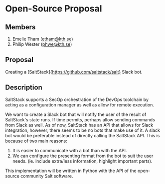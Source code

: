 # Open-Source Proposal

## Members
1. Emelie Tham (etham@kth.se)
2. Philip Wester (phwe@kth.se)

## Proposal
Creating a [SaltStack]{https://github.com/saltstack/salt} Slack bot. 

## Description
SaltStack supports a SecOp orchestration of the DevOps toolchain by acting as a configuration manager as well as allow for remote execution. 

We want to create a Slack bot that will notify the user of the result of SaltStack's state runs. If time permits, perhaps allow sending commands from Slack as well. As of now, SaltStack has an API that allows for Slack integration, however, there seems to be no bots that make use of it. A slack bot would be preferable instead of directly calling the SaltStack API. This is because of two main reasons:
1. It is easier to communicate with a bot than with the API.
2. We can configure the presenting format from the bot to suit the user needs. (ie. include extra/less information, highlight important parts).

This implementation will be written in Python with the API of the open-source community Salt software.
